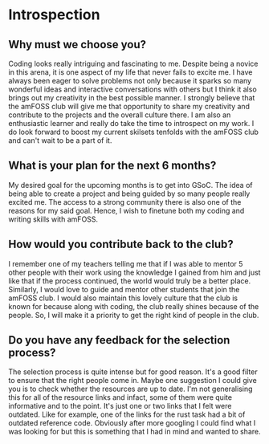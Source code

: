 # Introspection
## Why must we choose you?
Coding looks really intriguing and fascinating to me. Despite being a novice in this arena, it is one aspect of my life that never fails to excite me. I have always been eager to solve problems not only because it sparks so many wonderful ideas and interactive conversations with others but I think it also brings out my creativity in the best possible manner. I strongly believe that the amFOSS club will give me that opportunity to share my creativity and contribute to the projects and the overall culture there. I am also an enthusiastic learner and really do take the time to introspect on my work. I do look forward to boost my current skilsets tenfolds with the amFOSS club and can't wait to be a part of it. 

## What is your plan for the next 6 months?
My desired goal for the upcoming months is to get into GSoC. The idea of being able to create a project and being guided by so many people really excited me. The access to a strong community there is also one of the reasons for my said goal. Hence, I wish to finetune both my coding and writing skills with amFOSS.

## How would you contribute back to the club?
I remember one of my teachers telling me that if I was able to mentor 5 other people with their work using the knowledge I gained from him and just like that if the process continued, the world would truly be a better place. Similarly, I would love to guide and mentor other students that join the amFOSS club. I would also maintain this lovely culture that the club is known for because along with coding, the club really shines because of the people. So, I will make it a priority to get the right kind of people in the club.

## Do you have any feedback for the selection process?
The selection process is quite intense but for good reason. It's a good filter to ensure that the right people come in. Maybe one suggestion I could give you is to check whether the resources are up to date. I'm not generalising this for all of the resource links and infact, some of them were quite informative and to the point. It's just one or two links that I felt were outdated. Like for example, one of the links for the rust task had a bit of outdated reference code. Obviously after more googling I could find what I was looking for but this is something that I had in mind and wanted to share.







